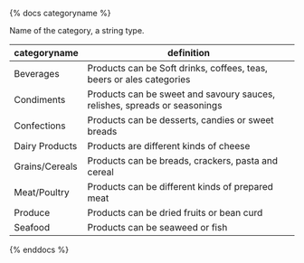 {% docs categoryname %}
          
Name of the category, a string type.


| categoryname   | definition                                                                |
|----------------|---------------------------------------------------------------------------|
| Beverages      | Products can be Soft drinks, coffees, teas, beers or ales categories      |
| Condiments     | Products can be sweet and savoury sauces, relishes, spreads or seasonings |
| Confections    | Products can be desserts, candies or sweet breads                         |
| Dairy Products | Products are different kinds of cheese                                    |
| Grains/Cereals | Products can be breads, crackers, pasta and cereal                        |
| Meat/Poultry   | Products can be different kinds of prepared meat                          |
| Produce        | Products can be dried fruits or bean curd                                 |
| Seafood        | Products can be seaweed or fish                                           |


{% enddocs %}
